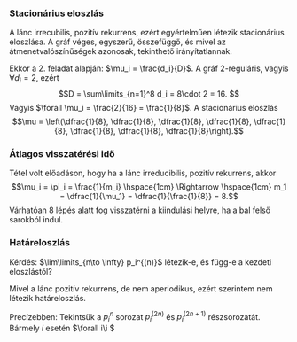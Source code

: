 ### Stacionárius eloszlás

A lánc irrecubilis, pozitív rekurrens, ezért egyértelműen létezik stacionárius eloszlása. A gráf véges, egyszerű, összefüggő, és mivel az átmenetvalószínűségek azonosak, tekinthető irányítatlannak.

Ekkor a 2. feladat alapján: $\mu_i = \frac{d_i}{D}$. A gráf $2$-reguláris, vagyis $\forall d_i = 2$, ezért 
$$D = \sum\limits_{n=1}^8 d_i = 8\cdot 2 = 16. $$ Vagyis $\forall \mu_i = \frac{2}{16} = \frac{1}{8}$. A stacionárius eloszlás 
$$\mu = \left(\dfrac{1}{8}, \dfrac{1}{8}, \dfrac{1}{8}, \dfrac{1}{8}, \dfrac{1}{8}, \dfrac{1}{8}, \dfrac{1}{8}, \dfrac{1}{8}\right).$$

### Átlagos visszatérési idő

Tétel volt előadáson, hogy ha a lánc irreducibilis, pozitív rekurrens, akkor 
$$\mu_i = \pi_i = \frac{1}{m_i} \hspace{1cm} \Rightarrow  \hspace{1cm}  m_1 = \dfrac{1}{\mu_1} = \dfrac{1}{\frac{1}{8}} = 8.$$ Várhatóan 8 lépés alatt fog visszatérni a kiindulási helyre, ha a bal felső sarokból indul.

### Határeloszlás

Kérdés: $\lim\limits_{n\to \infty} p_i^{(n)}$ létezik-e, és függ-e a kezdeti eloszlástól?

Mivel a lánc pozitív rekurrens, de nem aperiodikus, ezért szerintem nem létezik határeloszlás.

Precízebben: Tekintsük a $p_i^n$ sorozat $p_i^{(2n)}$ és $p_i^{(2n+1)}$ részsorozatát. Bármely $i$ esetén $\forall i\i $
<!--stackedit_data:
eyJoaXN0b3J5IjpbOTk0OTQ5MjgsLTIzMTU2MTA4MywtNzQ5ND
E0NjI4LC0xMzA0NjAyNDc2LDI3NTA4NzQ2MywtNzE5ODExNzA5
LDkxMTE4NTA3NSwtMTgyNTIyNDA3MiwzNjAyMDk0NDcsNzMwOT
k4MTE2XX0=
-->